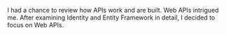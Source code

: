 I had a chance to review how APIs work and are built. Web APIs intrigued me. After examining Identity and Entity Framework in detail, I decided to focus on Web APIs.
